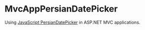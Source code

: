 MvcAppPersianDatePicker
=======
Using [JavaScript PersianDatePicker](http://jspersiandatepicker.codeplex.com/) in ASP.NET MVC applications.